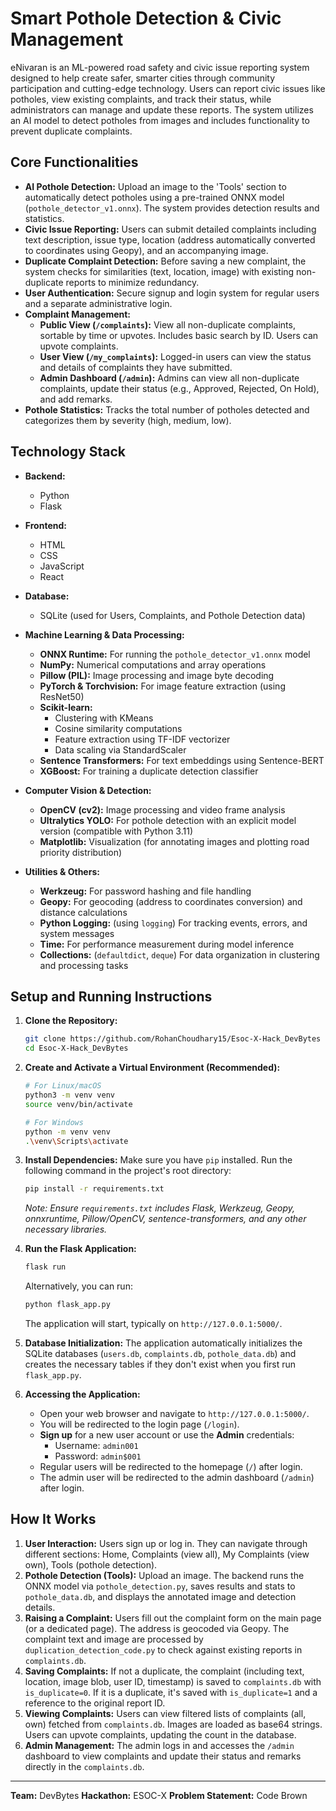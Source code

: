 # Smart Pothole Detection & Civic Management


eNivaran is an ML-powered road safety and civic issue reporting system designed to help create safer, smarter cities through community participation and cutting-edge technology. Users can report civic issues like potholes, view existing complaints, and track their status, while administrators can manage and update these reports. The system utilizes an AI model to detect potholes from images and includes functionality to prevent duplicate complaints.

## Core Functionalities

*   **AI Pothole Detection:** Upload an image to the 'Tools' section to automatically detect potholes using a pre-trained ONNX model (`pothole_detector_v1.onnx`). The system provides detection results and statistics.
*   **Civic Issue Reporting:** Users can submit detailed complaints including text description, issue type, location (address automatically converted to coordinates using Geopy), and an accompanying image.
*   **Duplicate Complaint Detection:** Before saving a new complaint, the system checks for similarities (text, location, image) with existing non-duplicate reports to minimize redundancy.
*   **User Authentication:** Secure signup and login system for regular users and a separate administrative login.
*   **Complaint Management:**
    *   **Public View (`/complaints`):** View all non-duplicate complaints, sortable by time or upvotes. Includes basic search by ID. Users can upvote complaints.
    *   **User View (`/my_complaints`):** Logged-in users can view the status and details of complaints they have submitted.
    *   **Admin Dashboard (`/admin`):** Admins can view all non-duplicate complaints, update their status (e.g., Approved, Rejected, On Hold), and add remarks.
*   **Pothole Statistics:** Tracks the total number of potholes detected and categorizes them by severity (high, medium, low).

## Technology Stack

* **Backend:**  
  - Python  
  - Flask

* **Frontend:**  
  - HTML  
  - CSS  
  - JavaScript
  - React

* **Database:**  
  - SQLite (used for Users, Complaints, and Pothole Detection data)

* **Machine Learning & Data Processing:**  
  - **ONNX Runtime:** For running the `pothole_detector_v1.onnx` model  
  - **NumPy:** Numerical computations and array operations  
  - **Pillow (PIL):** Image processing and image byte decoding  
  - **PyTorch & Torchvision:** For image feature extraction (using ResNet50)  
  - **Scikit-learn:**  
    - Clustering with KMeans  
    - Cosine similarity computations  
    - Feature extraction using TF-IDF vectorizer  
    - Data scaling via StandardScaler  
  - **Sentence Transformers:** For text embeddings using Sentence-BERT  
  - **XGBoost:** For training a duplicate detection classifier

* **Computer Vision & Detection:**  
  - **OpenCV (cv2):** Image processing and video frame analysis  
  - **Ultralytics YOLO:** For pothole detection with an explicit model version (compatible with Python 3.11)  
  - **Matplotlib:** Visualization (for annotating images and plotting road priority distribution)

* **Utilities & Others:**  
  - **Werkzeug:** For password hashing and file handling  
  - **Geopy:** For geocoding (address to coordinates conversion) and distance calculations  
  - **Python Logging:** (using `logging`) For tracking events, errors, and system messages  
  - **Time:** For performance measurement during model inference  
  - **Collections:** (`defaultdict`, `deque`) For data organization in clustering and processing tasks

## Setup and Running Instructions

1.  **Clone the Repository:**
    ```bash
    git clone https://github.com/RohanChoudhary15/Esoc-X-Hack_DevBytes
    cd Esoc-X-Hack_DevBytes
    ```

2.  **Create and Activate a Virtual Environment (Recommended):**
    ```bash
    # For Linux/macOS
    python3 -m venv venv
    source venv/bin/activate

    # For Windows
    python -m venv venv
    .\venv\Scripts\activate
    ```

3.  **Install Dependencies:**
    Make sure you have `pip` installed. Run the following command in the project's root directory:
    ```bash
    pip install -r requirements.txt
    ```
    *Note: Ensure `requirements.txt` includes Flask, Werkzeug, Geopy, onnxruntime, Pillow/OpenCV, sentence-transformers, and any other necessary libraries.*

4.  **Run the Flask Application:**
    ```bash
    flask run
    ```
    Alternatively, you can run:
    ```bash
    python flask_app.py
    ```
    The application will start, typically on `http://127.0.0.1:5000/`.

5.  **Database Initialization:**
    The application automatically initializes the SQLite databases (`users.db`, `complaints.db`, `pothole_data.db`) and creates the necessary tables if they don't exist when you first run `flask_app.py`.

6.  **Accessing the Application:**
    *   Open your web browser and navigate to `http://127.0.0.1:5000/`.
    *   You will be redirected to the login page (`/login`).
    *   **Sign up** for a new user account or use the **Admin** credentials:
        *   Username: `admin001`
        *   Password: `admin$001`
    *   Regular users will be redirected to the homepage (`/`) after login.
    *   The admin user will be redirected to the admin dashboard (`/admin`) after login.

## How It Works

1.  **User Interaction:** Users sign up or log in. They can navigate through different sections: Home, Complaints (view all), My Complaints (view own), Tools (pothole detection).
2.  **Pothole Detection (Tools):** Upload an image. The backend runs the ONNX model via `pothole_detection.py`, saves results and stats to `pothole_data.db`, and displays the annotated image and detection details.
3.  **Raising a Complaint:** Users fill out the complaint form on the main page (or a dedicated page). The address is geocoded via Geopy. The complaint text and image are processed by `duplication_detection_code.py` to check against existing reports in `complaints.db`.
4.  **Saving Complaints:** If not a duplicate, the complaint (including text, location, image blob, user ID, timestamp) is saved to `complaints.db` with `is_duplicate=0`. If it is a duplicate, it's saved with `is_duplicate=1` and a reference to the original report ID.
5.  **Viewing Complaints:** Users can view filtered lists of complaints (all, own) fetched from `complaints.db`. Images are loaded as base64 strings. Users can upvote complaints, updating the count in the database.
6.  **Admin Management:** The admin logs in and accesses the `/admin` dashboard to view complaints and update their status and remarks directly in the `complaints.db`.

---

**Team:** DevBytes
**Hackathon:** ESOC-X
**Problem Statement:** Code Brown
